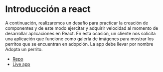# Introducción a react

A continuación, realizaremos un desafío para practicar la creación de componentes y de este modo ejercitar y adquirir velocidad al momento de desarrollar aplicaciones en React.
En esta ocasión, un cliente nos solicita una aplicación que funcione como galería de imágenes para mostrar los perritos que se encuentran en adopción. La app debe llevar por nombre Adopta un perrito.

- [Repo](https://github.com/fisaavedrae/adopta-un-perrito) 
- [Live app](https://adopta-un-perrito.vercel.app/) 
